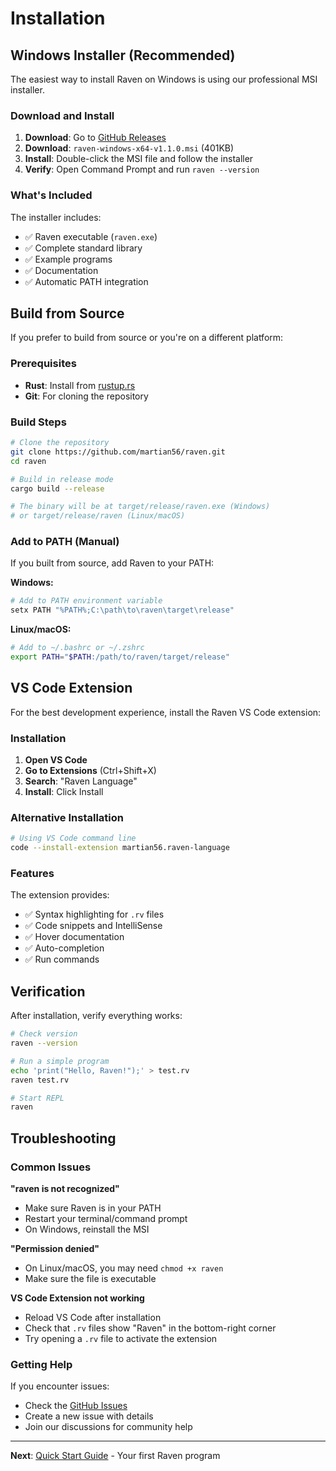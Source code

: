 # Installation

## Windows Installer (Recommended)

The easiest way to install Raven on Windows is using our professional MSI installer.

### Download and Install

1. **Download**: Go to [GitHub Releases](https://github.com/martian56/raven/releases/tag/v1.1.0)
2. **Download**: `raven-windows-x64-v1.1.0.msi` (401KB)
3. **Install**: Double-click the MSI file and follow the installer
4. **Verify**: Open Command Prompt and run `raven --version`

### What's Included

The installer includes:
- ✅ Raven executable (`raven.exe`)
- ✅ Complete standard library
- ✅ Example programs
- ✅ Documentation
- ✅ Automatic PATH integration

## Build from Source

If you prefer to build from source or you're on a different platform:

### Prerequisites

- **Rust**: Install from [rustup.rs](https://rustup.rs/)
- **Git**: For cloning the repository

### Build Steps

```bash
# Clone the repository
git clone https://github.com/martian56/raven.git
cd raven

# Build in release mode
cargo build --release

# The binary will be at target/release/raven.exe (Windows)
# or target/release/raven (Linux/macOS)
```

### Add to PATH (Manual)

If you built from source, add Raven to your PATH:

**Windows:**
```bash
# Add to PATH environment variable
setx PATH "%PATH%;C:\path\to\raven\target\release"
```

**Linux/macOS:**
```bash
# Add to ~/.bashrc or ~/.zshrc
export PATH="$PATH:/path/to/raven/target/release"
```

## VS Code Extension

For the best development experience, install the Raven VS Code extension:

### Installation

1. **Open VS Code**
2. **Go to Extensions** (Ctrl+Shift+X)
3. **Search**: "Raven Language"
4. **Install**: Click Install

### Alternative Installation

```bash
# Using VS Code command line
code --install-extension martian56.raven-language
```

### Features

The extension provides:
- ✅ Syntax highlighting for `.rv` files
- ✅ Code snippets and IntelliSense
- ✅ Hover documentation
- ✅ Auto-completion
- ✅ Run commands

## Verification

After installation, verify everything works:

```bash
# Check version
raven --version

# Run a simple program
echo 'print("Hello, Raven!");' > test.rv
raven test.rv

# Start REPL
raven
```

## Troubleshooting

### Common Issues

**"raven is not recognized"**
- Make sure Raven is in your PATH
- Restart your terminal/command prompt
- On Windows, reinstall the MSI

**"Permission denied"**
- On Linux/macOS, you may need `chmod +x raven`
- Make sure the file is executable

**VS Code Extension not working**
- Reload VS Code after installation
- Check that `.rv` files show "Raven" in the bottom-right corner
- Try opening a `.rv` file to activate the extension

### Getting Help

If you encounter issues:
- Check the [GitHub Issues](https://github.com/martian56/raven/issues)
- Create a new issue with details
- Join our discussions for community help

---

**Next**: [Quick Start Guide](quick-start.md) - Your first Raven program
